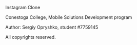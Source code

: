 Instagram Clone

Conestoga College, Mobile Solutions Development program

Author: Sergiy Opryshko, student #7759145
	
All copyrights reserved.
